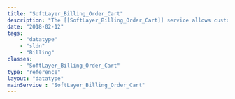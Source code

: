 ```yaml
---
title: "SoftLayer_Billing_Order_Cart"
description: "The [[SoftLayer_Billing_Order_Cart]] service allows customers to save their order in a state that can be continually modified. The difference between a cart and a quote is that a quote has locked-in prices while a cart does not. This allows customers to save their order configuration for up to 30 days. After 30 days, the cart is deleted and cannot be retrieved again. "
date: "2018-02-12"
tags:
    - "datatype"
    - "sldn"
    - "Billing"
classes:
    - "SoftLayer_Billing_Order_Cart"
type: "reference"
layout: "datatype"
mainService : "SoftLayer_Billing_Order_Cart"
---
```

